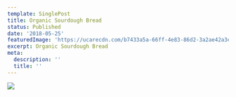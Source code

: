 ```yaml
---
template: SinglePost
title: Organic Sourdough Bread
status: Published
date: '2018-05-25'
featuredImage: 'https://ucarecdn.com/b7433a5a-66ff-4e83-86d2-3a2ae42a3e2f/'
excerpt: Organic Sourdough Bread
meta:
  description: ''
  title: ''
---
```

![](https://ucarecdn.com/c3037dd7-b822-4c4b-852d-cce6344254ec/)
